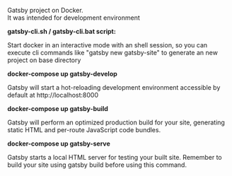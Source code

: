 Gatsby project on Docker.  
It was intended for development environment 

**gatsby-cli.sh / gatsby-cli.bat script:**
  
Start docker in an interactive mode with an shell session, so you can execute cli commands like "gatsby new gatsby-site" to generate an new project on base directory

**docker-compose up gatsby-develop**  
  
Gatsby will start a hot-reloading development environment accessible by default at http://localhost:8000

**docker-compose up gatsby-build**  
  
Gatsby will perform an optimized production build for your site, generating static HTML and per-route JavaScript code bundles.

**docker-compose up gatsby-serve**  
  
Gatsby starts a local HTML server for testing your built site. Remember to build your site using gatsby build before using this command.


